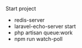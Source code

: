 Start project
- redis-server
- laravel-echo-server start
- php artisan queue:work
- npm run watch-poll